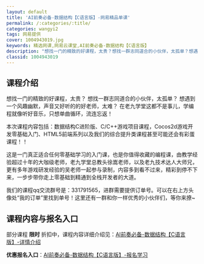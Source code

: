 ```yaml
---
layout: default
title: 'AI前奏必备-数据结构【C语言版】-网易精品单课'
permalink: /:categories/:title/
categories: wangyi2
tags: 网易提供
cover: 1004943019.jpg
keywords: 精选网课,网易云课堂,AI前奏必备-数据结构【C语言版】
description: "想找一门的精致的好课程，太贵？想找一群志同道合的小伙伴，太孤单？想遇到一个风趣幽默，声音又好听的的好老师，太难？在老九学堂这都不是事儿，学编程就像听好音乐，只想单曲循环，流连忘返！本次课程内"
classid: 1004943019
---
```


## 课程介绍

想找一门的精致的好课程，太贵？
想找一群志同道合的小伙伴，太孤单？
想遇到一个风趣幽默，声音又好听的的好老师，太难？
在老九学堂这都不是事儿，学编程就像听好音乐，只想单曲循环，流连忘返！

本次课程内容包括：数据结构C进阶版、C/C++游戏项目课程，Cocos2d游戏开发零基础入门、HTML5前端系列以及我们的综合提升类课程甚至可能还会有彩蛋课程！！

这是一门真正适合任何零基础学习的入门课，也是你值得收藏的编程课，由教学经验超过十年的大咖级老师，老九学堂总教头徐嵩老师，以及老九技术达人大师兄，更有多年游戏研发经验的吴老师一起参与录制，内容多到看不过来，精彩到停不下来，一步步带你走上零基础到精通到全栈开发者的大道。

我们的课程qq交流群号是：331791565，进群需要提供订单号。可以在右上方头像处“我的订单”里找到单号！这里还有一群和你一样优秀的小伙伴们，等你来撩~

## 课程内容与报名入口

部分课程 **限时** 折扣中，课程内容详细介绍见：[AI前奏必备-数据结构【C语言版】-详情介绍](https://study.163.com/course/introduction/1004943019.htm?share=1&shareId=1025206652&utm_campaign=share&utm_medium=iphoneShare&utm_source=&utm_u=1025206652)

**优惠报名入口**：[AI前奏必备-数据结构【C语言版】-报名学习](https://study.163.com/course/introduction/1004943019.htm?share=1&shareId=1025206652&utm_campaign=share&utm_medium=iphoneShare&utm_source=&utm_u=1025206652)

